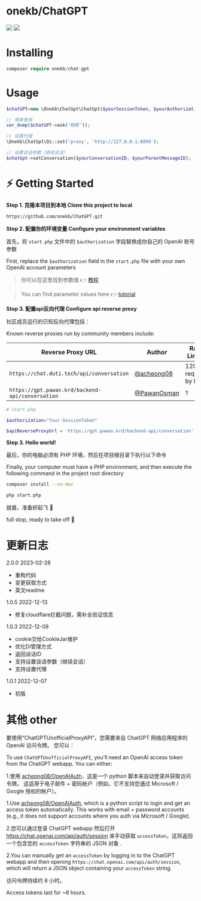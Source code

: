 # onekb/ChatGPT

![](./screenshots/conch.jpeg)
![](./screenshots/demo.png)

# Installing

```php
composer require onekb/chat-gpt
```

# Usage

```php
$chatGPT=new \Onekb\ChatGpt\ChatGpt($yourSessionToken, $yourAuthorization, $userAgent, $cfClearance); // 前两者二选一填写，获取方法见下方。后两者必填。

// 简单使用
var_dump($chatGPT->ask('你好'));

// 设置代理
\Onekb\ChatGpt\Di::set('proxy', 'http://127.0.0.1:8899');

// 设置谈话参数（继续会话）
$chatGpt->setConversation($yourConversationID, $yourParentMessageID);
```

# ⚡️ Getting Started

**Step 1. 克隆本项目到本地 Clone this project to local**

```bash
https://github.com/onekb/ChatGPT.git
```

**Step 2. 配置你的环境变量 Configure your environment variables**

首先，将 `start.php` 文件中的 `$authorization` 字段替换成你自己的 OpenAI 账号参数

First, replace the `$authorization` field in the `start.php` file with your own OpenAI account parameters

> 你可以在这里找到参数值 👉 [教程](#其他)

> You can find parameter values here 👉 [tutorial](#其他)

**Step 3. 配置api反向代理 Configure api reverse proxy**

社区成员运行的已知反向代理包括：

Known reverse proxies run by community members include:

| Reverse Proxy URL                                | Author                                       | Rate Limits      | Last Checked |
| ------------------------------------------------ | -------------------------------------------- | ---------------- | ------------ |
| `https://chat.duti.tech/api/conversation`        | [@acheong08](https://github.com/acheong08)   | 120 req/min by IP | 2/19/2023    |
| `https://gpt.pawan.krd/backend-api/conversation` | [@PawanOsman](https://github.com/PawanOsman) | ?                | 2/19/2023    |

```php
# start.php

$authorization="Your-SessionToken"

$apiReverseProxyUrl = 'https://gpt.pawan.krd/backend-api/conversation';
```

**Step 3. Hello world!**

最后，你的电脑必须有 PHP 环境，然后在项目根目录下执行以下命令

Finally, your computer must have a PHP environment, and then execute the following command in the project root directory

```bash
composer install --no-dev
```

```php
php start.php
```

就酱，准备好起飞 🚀

full stop, ready to take off 🚀

# 更新日志

2.0.0 2023-02-28
- 重构代码
- 变更获取方式
- 英文readme

1.0.5 2022-12-13
- 修复cloudflare拦截问题，需补全验证信息

1.0.3 2022-12-09

- cookie交给CookieJar维护
- 优化Di管理方式
- 返回谈话ID
- 支持设置谈话参数（继续会话）
- 支持设置代理

1.0.1 2022-12-07

- 初版

# 其他 other

要使用“ChatGPTUnofficialProxyAPI”，您需要来自 ChatGPT 网络应用程序的 OpenAI 访问令牌。 您可以：

To use `ChatGPTUnofficialProxyAPI`, you'll need an OpenAI access token from the ChatGPT webapp. You can either:

1.使用 [acheong08/OpenAIAuth](https://github.com/acheong08/OpenAIAuth)，这是一个 python 脚本来自动登录并获取访问令牌。 这适用于电子邮件 + 密码帐户（例如，它不支持您通过 Microsoft / Google 授权的帐户）。

1.Use [acheong08/OpenAIAuth](https://github.com/acheong08/OpenAIAuth), which is a python script to login and get an access token automatically. This works with email + password accounts (e.g., it does not support accounts where you auth via Microsoft / Google).

2.您可以通过登录 ChatGPT webapp 然后打开 https://chat.openai.com/api/auth/session 来手动获取 `accessToken`，这将返回一个包含您的 `accessToken` 字符串的 JSON 对象 .

2.You can manually get an `accessToken` by logging in to the ChatGPT webapp and then opening `https://chat.openai.com/api/auth/session`, which will return a JSON object containing your `accessToken` string.

访问令牌持续约 8 小时。

Access tokens last for ~8 hours.